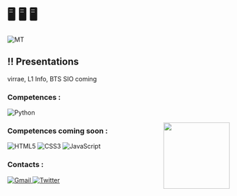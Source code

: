 # 🖥️ 🖥️ 🖥️ 

![MT](https://github.com/virrae/virrae/assets/116673518/ecdd4387-0fb0-4862-bcc6-6ab14d084676)


## ‼️ Presentations
virrae, L1 Info, BTS SIO coming


### Competences :
![Python](https://img.shields.io/badge/python-3670A0?style=for-the-badge&logo=python&logoColor=ffdd54)

<img align="right" width="150" height="150" src="https://github.com/virrae/virrae/assets/116673518/94d436ce-fe35-4307-99da-269822f921ee"></a>
### Competences coming soon :
![HTML5](https://img.shields.io/badge/html5-%23E34F26.svg?style=for-the-badge&logo=html5&logoColor=white)
![CSS3](https://img.shields.io/badge/css3-%231572B6.svg?style=for-the-badge&logo=css3&logoColor=white)
![JavaScript](https://img.shields.io/badge/javascript-%23323330.svg?style=for-the-badge&logo=javascript&logoColor=%23F7DF1E)

### Contacts :
<a href="mailto:flaawzcontactpro@gmail.com">![Gmail](https://img.shields.io/badge/Gmail-D14836?style=for-the-badge&logo=gmail&logoColor=white)
</a>
<a href="https://twitter.com/Impxxxct">![Twitter](https://img.shields.io/badge/Twitter-1DA1F2?style=for-the-badge&logo=twitter&logoColor=white)
</a>





